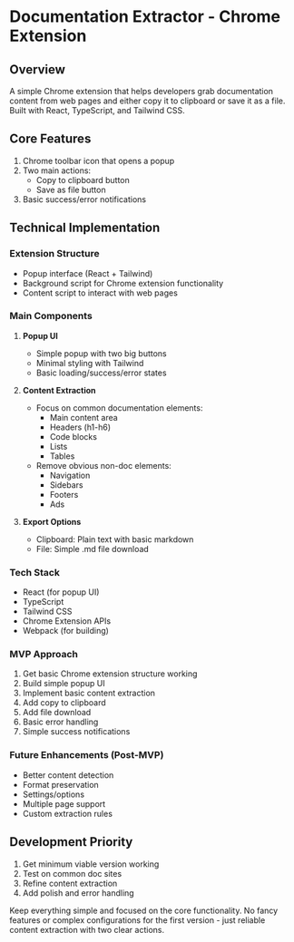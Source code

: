 # Documentation Extractor - Chrome Extension

## Overview
A simple Chrome extension that helps developers grab documentation content from web pages and either copy it to clipboard or save it as a file. Built with React, TypeScript, and Tailwind CSS.

## Core Features
1. Chrome toolbar icon that opens a popup
2. Two main actions:
   - Copy to clipboard button
   - Save as file button
3. Basic success/error notifications

## Technical Implementation

### Extension Structure
- Popup interface (React + Tailwind)
- Background script for Chrome extension functionality
- Content script to interact with web pages

### Main Components

1. **Popup UI**
   - Simple popup with two big buttons
   - Minimal styling with Tailwind
   - Basic loading/success/error states

2. **Content Extraction**
   - Focus on common documentation elements:
     - Main content area
     - Headers (h1-h6)
     - Code blocks
     - Lists
     - Tables
   - Remove obvious non-doc elements:
     - Navigation
     - Sidebars
     - Footers
     - Ads

3. **Export Options**
   - Clipboard: Plain text with basic markdown
   - File: Simple .md file download

### Tech Stack
- React (for popup UI)
- TypeScript
- Tailwind CSS
- Chrome Extension APIs
- Webpack (for building)

### MVP Approach
1. Get basic Chrome extension structure working
2. Build simple popup UI
3. Implement basic content extraction
4. Add copy to clipboard
5. Add file download
6. Basic error handling
7. Simple success notifications

### Future Enhancements (Post-MVP)
- Better content detection
- Format preservation
- Settings/options
- Multiple page support
- Custom extraction rules

## Development Priority
1. Get minimum viable version working
2. Test on common doc sites
3. Refine content extraction
4. Add polish and error handling

Keep everything simple and focused on the core functionality. No fancy features or complex configurations for the first version - just reliable content extraction with two clear actions.
